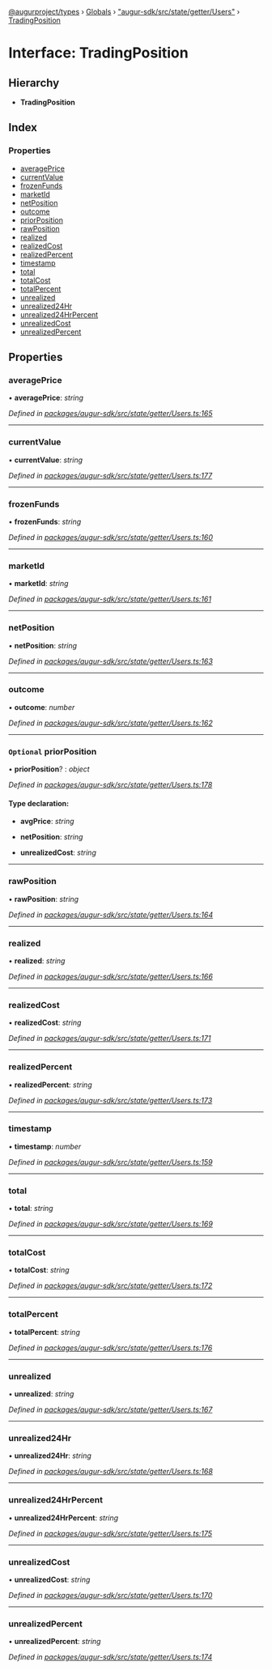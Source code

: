 [@augurproject/types](../README.md) › [Globals](../globals.md) › ["augur-sdk/src/state/getter/Users"](../modules/_augur_sdk_src_state_getter_users_.md) › [TradingPosition](_augur_sdk_src_state_getter_users_.tradingposition.md)

# Interface: TradingPosition

## Hierarchy

* **TradingPosition**

## Index

### Properties

* [averagePrice](_augur_sdk_src_state_getter_users_.tradingposition.md#averageprice)
* [currentValue](_augur_sdk_src_state_getter_users_.tradingposition.md#currentvalue)
* [frozenFunds](_augur_sdk_src_state_getter_users_.tradingposition.md#frozenfunds)
* [marketId](_augur_sdk_src_state_getter_users_.tradingposition.md#marketid)
* [netPosition](_augur_sdk_src_state_getter_users_.tradingposition.md#netposition)
* [outcome](_augur_sdk_src_state_getter_users_.tradingposition.md#outcome)
* [priorPosition](_augur_sdk_src_state_getter_users_.tradingposition.md#optional-priorposition)
* [rawPosition](_augur_sdk_src_state_getter_users_.tradingposition.md#rawposition)
* [realized](_augur_sdk_src_state_getter_users_.tradingposition.md#realized)
* [realizedCost](_augur_sdk_src_state_getter_users_.tradingposition.md#realizedcost)
* [realizedPercent](_augur_sdk_src_state_getter_users_.tradingposition.md#realizedpercent)
* [timestamp](_augur_sdk_src_state_getter_users_.tradingposition.md#timestamp)
* [total](_augur_sdk_src_state_getter_users_.tradingposition.md#total)
* [totalCost](_augur_sdk_src_state_getter_users_.tradingposition.md#totalcost)
* [totalPercent](_augur_sdk_src_state_getter_users_.tradingposition.md#totalpercent)
* [unrealized](_augur_sdk_src_state_getter_users_.tradingposition.md#unrealized)
* [unrealized24Hr](_augur_sdk_src_state_getter_users_.tradingposition.md#unrealized24hr)
* [unrealized24HrPercent](_augur_sdk_src_state_getter_users_.tradingposition.md#unrealized24hrpercent)
* [unrealizedCost](_augur_sdk_src_state_getter_users_.tradingposition.md#unrealizedcost)
* [unrealizedPercent](_augur_sdk_src_state_getter_users_.tradingposition.md#unrealizedpercent)

## Properties

###  averagePrice

• **averagePrice**: *string*

*Defined in [packages/augur-sdk/src/state/getter/Users.ts:165](https://github.com/AugurProject/augur/blob/88b6e76efb/packages/augur-sdk/src/state/getter/Users.ts#L165)*

___

###  currentValue

• **currentValue**: *string*

*Defined in [packages/augur-sdk/src/state/getter/Users.ts:177](https://github.com/AugurProject/augur/blob/88b6e76efb/packages/augur-sdk/src/state/getter/Users.ts#L177)*

___

###  frozenFunds

• **frozenFunds**: *string*

*Defined in [packages/augur-sdk/src/state/getter/Users.ts:160](https://github.com/AugurProject/augur/blob/88b6e76efb/packages/augur-sdk/src/state/getter/Users.ts#L160)*

___

###  marketId

• **marketId**: *string*

*Defined in [packages/augur-sdk/src/state/getter/Users.ts:161](https://github.com/AugurProject/augur/blob/88b6e76efb/packages/augur-sdk/src/state/getter/Users.ts#L161)*

___

###  netPosition

• **netPosition**: *string*

*Defined in [packages/augur-sdk/src/state/getter/Users.ts:163](https://github.com/AugurProject/augur/blob/88b6e76efb/packages/augur-sdk/src/state/getter/Users.ts#L163)*

___

###  outcome

• **outcome**: *number*

*Defined in [packages/augur-sdk/src/state/getter/Users.ts:162](https://github.com/AugurProject/augur/blob/88b6e76efb/packages/augur-sdk/src/state/getter/Users.ts#L162)*

___

### `Optional` priorPosition

• **priorPosition**? : *object*

*Defined in [packages/augur-sdk/src/state/getter/Users.ts:178](https://github.com/AugurProject/augur/blob/88b6e76efb/packages/augur-sdk/src/state/getter/Users.ts#L178)*

#### Type declaration:

* **avgPrice**: *string*

* **netPosition**: *string*

* **unrealizedCost**: *string*

___

###  rawPosition

• **rawPosition**: *string*

*Defined in [packages/augur-sdk/src/state/getter/Users.ts:164](https://github.com/AugurProject/augur/blob/88b6e76efb/packages/augur-sdk/src/state/getter/Users.ts#L164)*

___

###  realized

• **realized**: *string*

*Defined in [packages/augur-sdk/src/state/getter/Users.ts:166](https://github.com/AugurProject/augur/blob/88b6e76efb/packages/augur-sdk/src/state/getter/Users.ts#L166)*

___

###  realizedCost

• **realizedCost**: *string*

*Defined in [packages/augur-sdk/src/state/getter/Users.ts:171](https://github.com/AugurProject/augur/blob/88b6e76efb/packages/augur-sdk/src/state/getter/Users.ts#L171)*

___

###  realizedPercent

• **realizedPercent**: *string*

*Defined in [packages/augur-sdk/src/state/getter/Users.ts:173](https://github.com/AugurProject/augur/blob/88b6e76efb/packages/augur-sdk/src/state/getter/Users.ts#L173)*

___

###  timestamp

• **timestamp**: *number*

*Defined in [packages/augur-sdk/src/state/getter/Users.ts:159](https://github.com/AugurProject/augur/blob/88b6e76efb/packages/augur-sdk/src/state/getter/Users.ts#L159)*

___

###  total

• **total**: *string*

*Defined in [packages/augur-sdk/src/state/getter/Users.ts:169](https://github.com/AugurProject/augur/blob/88b6e76efb/packages/augur-sdk/src/state/getter/Users.ts#L169)*

___

###  totalCost

• **totalCost**: *string*

*Defined in [packages/augur-sdk/src/state/getter/Users.ts:172](https://github.com/AugurProject/augur/blob/88b6e76efb/packages/augur-sdk/src/state/getter/Users.ts#L172)*

___

###  totalPercent

• **totalPercent**: *string*

*Defined in [packages/augur-sdk/src/state/getter/Users.ts:176](https://github.com/AugurProject/augur/blob/88b6e76efb/packages/augur-sdk/src/state/getter/Users.ts#L176)*

___

###  unrealized

• **unrealized**: *string*

*Defined in [packages/augur-sdk/src/state/getter/Users.ts:167](https://github.com/AugurProject/augur/blob/88b6e76efb/packages/augur-sdk/src/state/getter/Users.ts#L167)*

___

###  unrealized24Hr

• **unrealized24Hr**: *string*

*Defined in [packages/augur-sdk/src/state/getter/Users.ts:168](https://github.com/AugurProject/augur/blob/88b6e76efb/packages/augur-sdk/src/state/getter/Users.ts#L168)*

___

###  unrealized24HrPercent

• **unrealized24HrPercent**: *string*

*Defined in [packages/augur-sdk/src/state/getter/Users.ts:175](https://github.com/AugurProject/augur/blob/88b6e76efb/packages/augur-sdk/src/state/getter/Users.ts#L175)*

___

###  unrealizedCost

• **unrealizedCost**: *string*

*Defined in [packages/augur-sdk/src/state/getter/Users.ts:170](https://github.com/AugurProject/augur/blob/88b6e76efb/packages/augur-sdk/src/state/getter/Users.ts#L170)*

___

###  unrealizedPercent

• **unrealizedPercent**: *string*

*Defined in [packages/augur-sdk/src/state/getter/Users.ts:174](https://github.com/AugurProject/augur/blob/88b6e76efb/packages/augur-sdk/src/state/getter/Users.ts#L174)*
